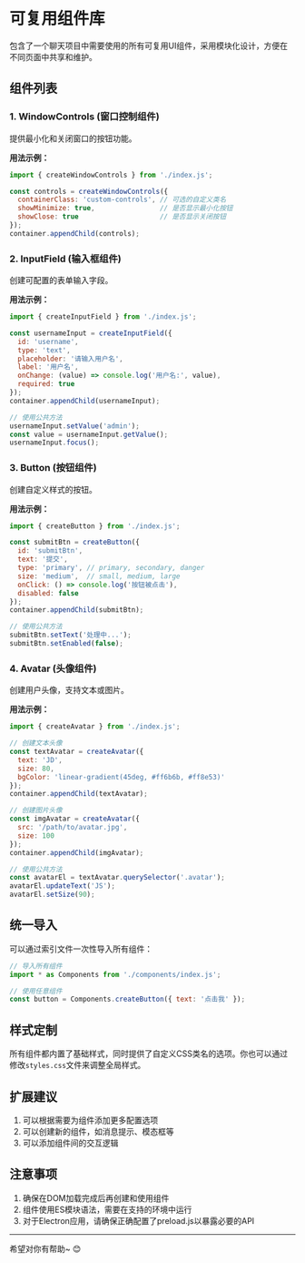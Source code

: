 # 可复用组件库

包含了一个聊天项目中需要使用的所有可复用UI组件，采用模块化设计，方便在不同页面中共享和维护。

## 组件列表

### 1. WindowControls (窗口控制组件)
提供最小化和关闭窗口的按钮功能。

**用法示例：**
```javascript
import { createWindowControls } from './index.js';

const controls = createWindowControls({
  containerClass: 'custom-controls', // 可选的自定义类名
  showMinimize: true,                // 是否显示最小化按钮
  showClose: true                    // 是否显示关闭按钮
});
container.appendChild(controls);
```

### 2. InputField (输入框组件)
创建可配置的表单输入字段。

**用法示例：**
```javascript
import { createInputField } from './index.js';

const usernameInput = createInputField({
  id: 'username',
  type: 'text',
  placeholder: '请输入用户名',
  label: '用户名',
  onChange: (value) => console.log('用户名:', value),
  required: true
});
container.appendChild(usernameInput);

// 使用公共方法
usernameInput.setValue('admin');
const value = usernameInput.getValue();
usernameInput.focus();
```

### 3. Button (按钮组件)
创建自定义样式的按钮。

**用法示例：**
```javascript
import { createButton } from './index.js';

const submitBtn = createButton({
  id: 'submitBtn',
  text: '提交',
  type: 'primary', // primary, secondary, danger
  size: 'medium',  // small, medium, large
  onClick: () => console.log('按钮被点击'),
  disabled: false
});
container.appendChild(submitBtn);

// 使用公共方法
submitBtn.setText('处理中...');
submitBtn.setEnabled(false);
```

### 4. Avatar (头像组件)
创建用户头像，支持文本或图片。

**用法示例：**
```javascript
import { createAvatar } from './index.js';

// 创建文本头像
const textAvatar = createAvatar({
  text: 'JD',
  size: 80,
  bgColor: 'linear-gradient(45deg, #ff6b6b, #ff8e53)'
});
container.appendChild(textAvatar);

// 创建图片头像
const imgAvatar = createAvatar({
  src: '/path/to/avatar.jpg',
  size: 100
});
container.appendChild(imgAvatar);

// 使用公共方法
const avatarEl = textAvatar.querySelector('.avatar');
avatarEl.updateText('JS');
avatarEl.setSize(90);
```

## 统一导入

可以通过索引文件一次性导入所有组件：

```javascript
// 导入所有组件
import * as Components from './components/index.js';

// 使用任意组件
const button = Components.createButton({ text: '点击我' });
```

## 样式定制

所有组件都内置了基础样式，同时提供了自定义CSS类名的选项。你也可以通过修改`styles.css`文件来调整全局样式。

## 扩展建议

1. 可以根据需要为组件添加更多配置选项
2. 可以创建新的组件，如消息提示、模态框等
3. 可以添加组件间的交互逻辑

## 注意事项

1. 确保在DOM加载完成后再创建和使用组件
2. 组件使用ES模块语法，需要在支持的环境中运行
3. 对于Electron应用，请确保正确配置了preload.js以暴露必要的API

---

希望对你有帮助~ 😊